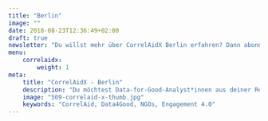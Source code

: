 ```yaml
---
title: "Berlin"
image: ""
date: 2018-08-23T12:36:49+02:00
draft: true
newsletter: "Du willst mehr über CorrelAidX Berlin erfahren? Dann abonniere unseren Newsletter!"
menu: 
    correlaidx:
        weight: 1
meta:
    title: "CorrelAidX - Berlin"
    description: "Du möchtest Data-for-Good-Analyst*innen aus deiner Region kennenlernen, und zusammen Daten für den guten Zweck nutzen? Mit CorrelAidX bringen wir Data for Good in deine Stadt!"
    image: "509-correlaid-x-thumb.jpg"
    keywords: "CorrelAid, Data4Good, NGOs, Engagement 4.0"
---
```


